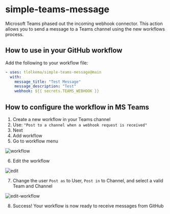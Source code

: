 # simple-teams-message

Microsoft Teams phased out the incoming webhook connector. This action allows you to send a message to a Teams channel using the new workflows process.

## How to use in your GitHub workflow

Add the following to your workflow file:

```yaml
- uses: tlolkema/simple-teams-message@main
  with:
    message_title: "Test Message"
    message_description: "Test"
    webhook: ${{ secrets.TEAMS_WEBHOOK }}
```

## How to configure the workflow in MS Teams

1. Create a new workflow in your Teams channel
2. Use: `"Post to a channel when a webhook request is received"`
3. Next
4. Add workflow
5. Go to workflow menu

![workflow](https://github.com/tlolkema/simple-teams-message/blob/main/assets/workflows.png?raw=true)

6. Edit the workflow

![edit](https://github.com/tlolkema/simple-teams-message/blob/main/assets/edit.png?raw=true)

7. Change the user `Post as` to User, `Post in` to Channel, and select a valid Team and Channel

![edit-workflow](https://github.com/tlolkema/simple-teams-message/blob/main/assets/edit-workflow.png?raw=true)

8. Success! Your workflow is now ready to receive messages from GitHub
